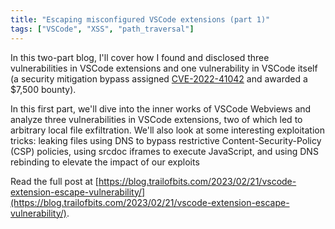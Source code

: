 ```yaml
---
title: "Escaping misconfigured VSCode extensions (part 1)"
tags: ["VSCode", "XSS", "path_traversal"]
---
```


In this two-part blog, I'll cover how I found and disclosed three vulnerabilities in VSCode extensions and one vulnerability in VSCode itself (a security mitigation bypass assigned [CVE-2022-41042](https://msrc.microsoft.com/update-guide/en-US/vulnerability/CVE-2022-41042) and awarded a $7,500 bounty). 

In this first part, we'll dive into the inner works of VSCode Webviews and analyze three vulnerabilities in VSCode extensions, two of which led to arbitrary local file exfiltration. We'll also look at some interesting exploitation tricks: leaking files using DNS to bypass restrictive Content-Security-Policy (CSP) policies, using srcdoc iframes to execute JavaScript, and using DNS rebinding to elevate the impact of our exploits

Read the full post at [https://blog.trailofbits.com/2023/02/21/vscode-extension-escape-vulnerability/](https://blog.trailofbits.com/2023/02/21/vscode-extension-escape-vulnerability/).